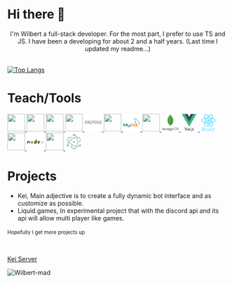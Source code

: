 # Hi there 👋

<div style="text-align: center;">
  I'm Wilbert a full-stack developer. For the most part, I prefer to use TS and JS.
  I have been a developing for about 2 and a half years. (Last time I updated my readme...)
</div>
<br/>

[![Top Langs](https://github-readme-stats.vercel.app/api/top-langs/?username=Wilbert-mad&layout=compact)](https://github.com/Wilbert-mad/)

# Teach/Tools

<a href="https://www.javascript.com/" target="_blank">
  <img src="https://cdn.jsdelivr.net/npm/programming-languages-logos/src/typescript/typescript.png" width="40" height="40"/>
</a>
<a href="https://www.typescriptlang.org/" target="_blank">
  <img src="https://cdn.jsdelivr.net/npm/programming-languages-logos/src/javascript/javascript.png" width="40" height="40"/>
</a>
<a href="https://www.python.org/" target="_blank">
  <img src="https://cdn.jsdelivr.net/npm/programming-languages-logos/src/python/python.png" width="40" height="40"/>
</a>
<a href="https://www.java.com/" target="_blank">
  <img src="https://cdn.jsdelivr.net/npm/programming-languages-logos/src/java/java.png" width="40" height="40"/>
</a>
<a href="https://expressjs.com/" target="_blank">
  <img src="https://raw.githubusercontent.com/devicons/devicon/master/icons/express/express-original-wordmark.svg" width="40" height="40"/>
</a>
<a href="https://www.figma.com/" target="_blank">
  <img src="https://www.vectorlogo.zone/logos/figma/figma-icon.svg" width="40" height="40"/>
</a>
<a href="https://www.mysql.com/" target="_blank">
  <img src="https://raw.githubusercontent.com/devicons/devicon/master/icons/mysql/mysql-original-wordmark.svg" width="40" height="40"/>
</a>
<a href="https://nextjs.org/" target="_blank">
  <img src="https://cdn.worldvectorlogo.com/logos/nextjs-3.svg" width="40" height="40"/>
</a>
<a href="http://mongodb.com/" target="_blank">
  <img src="https://raw.githubusercontent.com/devicons/devicon/master/icons/mongodb/mongodb-original-wordmark.svg" width="40" height="40"/>
</a>
<a href="https://vuejs.org/" target="_blank">
  <img src="https://raw.githubusercontent.com/devicons/devicon/master/icons/vuejs/vuejs-original-wordmark.svg" width="40" height="40"/>
</a>
<a href="https://reactjs.org/" target="_blank">
  <img src="https://raw.githubusercontent.com/devicons/devicon/master/icons/react/react-original-wordmark.svg" width="40" height="40"/>
</a>
<a href="https://nuxtjs.org/" target="_blank">
  <img src="https://www.vectorlogo.zone/logos/nuxtjs/nuxtjs-icon.svg" width="40" height="40"/>
</a>
<a href="https://nodejs.org/" target="_blank">
  <img src="https://raw.githubusercontent.com/devicons/devicon/master/icons/nodejs/nodejs-original-wordmark.svg" width="40" height="40"/>
</a>
<a href="https://git-scm.com/" target="_blank">
  <img src="https://www.vectorlogo.zone/logos/git-scm/git-scm-icon.svg" width="40" height="40"/>
</a>
<a href="https://www.electronjs.org" target="_blank"> 
  <img src="https://raw.githubusercontent.com/devicons/devicon/master/icons/electron/electron-original.svg" width="40" height="40"/> 
</a>

# Projects

- Kei, Main adjective is to create a fully dynamic bot interface and as customize as possible.
- Liquid.games, In experimental project that with the discord api and its api will allow multi player like games.

<small>Hopefully I get more projects up</small>

<br/>

[Kei Server](https://discord.com/invite/E7KAuWG)

![Wilbert-mad](https://github-readme-stats.vercel.app/api?username=Wilbert-mad&hide=issues)
